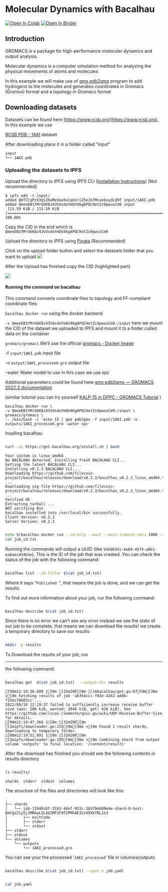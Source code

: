 # Molecular Dynamics with Bacalhau


[![Open In Colab](https://colab.research.google.com/assets/colab-badge.svg)](https://colab.research.google.com/github/bacalhau-project/examples/blob/main/Gromacs/BIDS/index.ipynb)
[![Open In Binder](https://mybinder.org/badge.svg)](https://mybinder.org/v2/gh/bacalhau-project/examples/HEAD?labpath=miscellaneous/Gromacs/index.ipynb)

## Introduction

GROMACS is a package for high-performance molecular dynamics and output analysis.

Molecular dynamics is a computer simulation method for analyzing the physical movements of atoms and molecules

In this example we will make use of [gmx pdb2gmx](https://manual.gromacs.org/documentation/current/onlinehelp/gmx-pdb2gmx.html#description) program to add hydrogens to the molecules and generates coordinates in Gromacs (Gromos) format and a topology in Gromacs format



## **Downloading datasets**

Datasets can be found here [https://www.rcsb.org](https://www.rcsb.org), In this example we use 

[RCSB PDB - 1AKI](https://www.rcsb.org/structure/1AKI) dataset

After downloading place it in a folder called “input”


```
input
└── 1AKI.pdb
```



### **Uploading the datasets to IPFS**

Upload the directory to IPFS using IPFS CLI ([Installation Instructions](https://docs.ipfs.tech/install/command-line/#official-distributions)) [Not recommended]


```
$ ipfs add -r input/
added QmTCCqPzX3qSJHuMeSma9uCqUnriZ5eJX7MnxebxydL89f input/1AKI.pdb
added QmeeEB1YMrG6K8z43VdsdoYmQV46gAPQCHotZs9pwusCm9 input
 113.59 KiB / 113.59 KiB [============================================================================================] 100.00%
```


Copy the CID in the end which is `QmeeEB1YMrG6K8z43VdsdoYmQV46gAPQCHotZs9pwusCm9 `

Upload the directory to IPFS using [Pinata](https://app.pinata.cloud/) (Recommended)

Click on the upload folder button and select the datasets folder that you want to upload
![](https://i.imgur.com/TfNP9Lv.png)

After the Upload has finished copy the CID (highlighted part)

![](https://i.imgur.com/WO6QlN4.png)



#### **Running the command on bacalhau**

This command converts coordinate files to topology and FF-compliant coordinate files

`bacalhau docker run` using the docker backend

`-v QmeeEB1YMrG6K8z43VdsdoYmQV46gAPQCHotZs9pwusCm9:/input` here we mount the CID of the dataset we uploaded to IPFS and mount it to a folder called data on the container

`gromacs/gromacs` We’ll use the official [gromacs - Docker Image](https://hub.docker.com/r/gromacs/gromacs) 

-f `input/1AKI.pdb` input file

-o `output/1AKI_processed.gro` output file

-water Water model to use in this case we use spc

Additional parameters could be found here [gmx pdb2gmx — GROMACS 2022.2 documentation](https://manual.gromacs.org/documentation/current/onlinehelp/gmx-pdb2gmx.html) 

 (similar tutorial you can try yourself [KALP-15 in DPPC - GROMACS Tutorial](http://www.mdtutorials.com/gmx/membrane_protein/01_pdb2gmx.html) )


```
bacalhau docker run \
-v QmeeEB1YMrG6K8z43VdsdoYmQV46gAPQCHotZs9pwusCm9:/input \
gromacs/gromacs \
-- /bin/bash -c 'echo 15 | gmx pdb2gmx -f input/1AKI.pdb -o outputs/1AKI_processed.gro -water spc'
```

Insalling bacalhau


```bash

curl -sL https://get.bacalhau.org/install.sh | bash
```

    Your system is linux_amd64
    No BACALHAU detected. Installing fresh BACALHAU CLI...
    Getting the latest BACALHAU CLI...
    Installing v0.2.3 BACALHAU CLI...
    Downloading https://github.com/filecoin-project/bacalhau/releases/download/v0.2.3/bacalhau_v0.2.3_linux_amd64.tar.gz ...
    Downloading sig file https://github.com/filecoin-project/bacalhau/releases/download/v0.2.3/bacalhau_v0.2.3_linux_amd64.tar.gz.signature.sha256 ...
    Verified OK
    Extracting tarball ...
    NOT verifying Bin
    bacalhau installed into /usr/local/bin successfully.
    Client Version: v0.2.3
    Server Version: v0.2.3



```bash

echo $(bacalhau docker run --id-only --wait --wait-timeout-secs 1000 -v QmeeEB1YMrG6K8z43VdsdoYmQV46gAPQCHotZs9pwusCm9:/input gromacs/gromacs -- /bin/bash -c 'echo 15 | gmx pdb2gmx -f input/1AKI.pdb -o outputs/1AKI_processed.gro -water spc') > job_id.txt
cat job_id.txt
```


Running the commands will output a UUID (like `54506541-4eb9-45f4-a0b1-ea0aecd34b3e`). This is the ID of the job that was created. You can check the status of the job with the following command:



```bash

bacalhau list --id-filter $(cat job_id.txt)
```


Where it says "`Published `", that means the job is done, and we can get the results.

To find out more information about your job, run the following command:


```bash

bacalhau describe $(cat job_id.txt)
```

Since there is no error we can’t see any error instead we see the state of our job to be complete, that means 
we can download the results!
we create a temporary directory to save our results


```bash

mkdir -p results
```

To Download the results of your job, run 

---

the following command:


```bash

bacalhau get  $(cat job_id.txt)  --output-dir results
```

    [90m12:19:36.609 |[0m [32mINF[0m [1mbacalhau/get.go:67[0m[36m >[0m Fetching results of job 'ab354ccc-f02e-4262-ad0b-f33ec78803cc'...
    2022/09/18 12:19:37 failed to sufficiently increase receive buffer size (was: 208 kiB, wanted: 2048 kiB, got: 416 kiB). See https://github.com/lucas-clemente/quic-go/wiki/UDP-Receive-Buffer-Size for details.
    [90m12:19:47.364 |[0m [32mINF[0m [1mipfs/downloader.go:115[0m[36m >[0m Found 1 result shards, downloading to temporary folder.
    [90m12:19:51.091 |[0m [32mINF[0m [1mipfs/downloader.go:195[0m[36m >[0m Combining shard from output volume 'outputs' to final location: '/content/results'


After the download has finished you should 
see the following contents in results directory


```bash

ls results/
```

    shards	stderr	stdout	volumes



The structure of the files and directories will look like this:


```
.
├── shards
│   └── job-11940c6f-31b2-4def-952c-1b5f9eb09e4e-shard-0-host-QmYgxZiySj3MRkwLSL4X2MF5F9f2PMhAE3LV49XkfNL1o3
│       ├── exitCode
│       ├── stderr
│       └── stdout
├── stderr
├── stdout
└── volumes
    └── outputs
        └── 1AKI_processed.gro
```


You can see your the processed ‘`1AKI_processed`’ file in volumes/outputs



```bash

bacalhau describe $(cat job_id.txt) --spec > job.yaml
```


```bash

cat job.yaml
```
